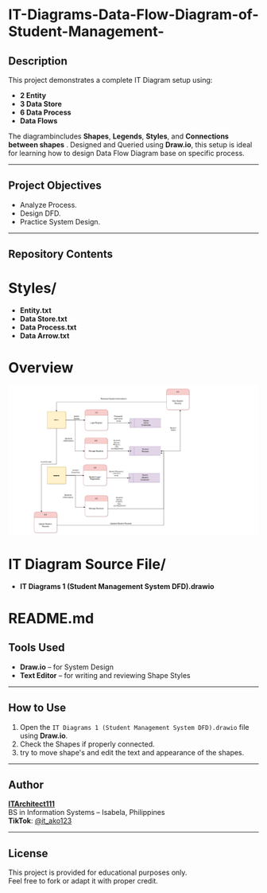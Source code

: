 # IT-Diagrams-Data-Flow-Diagram-of-Student-Management-

## Description
This project demonstrates a complete IT Diagram setup using:
- **2 Entity**
- **3 Data Store**
- **6 Data Process**
- **Data Flows**

The diagrambincludes **Shapes**, **Legends**, **Styles**, and **Connections between shapes** . Designed and Queried using **Draw.io**, this setup is ideal for learning how to design Data Flow Diagram base on specific process.

---

## Project Objectives
- Analyze Process.
- Design DFD.
- Practice System Design.

---

## Repository Contents

# Styles/
- **Entity.txt**
- **Data Store.txt**
- **Data Process.txt**
- **Data Arrow.txt**

# Overview 
![Diagram](Overview/IT_Diagram_1.png)

# IT Diagram Source File/
- **IT Diagrams 1 (Student Management System DFD).drawio**
  
# README.md

## Tools Used
- **Draw.io** – for System Design
- **Text Editor** – for writing and reviewing Shape Styles 

---

## How to Use
1. Open the `IT Diagrams 1 (Student Management System DFD).drawio` file using **Draw.io**.
2. Check the Shapes if properly connected.
3. try to move shape's and edit the text and appearance of the shapes.


---

## Author
**[ITArchitect111](https://github.com/ITArchitect111)**  
BS in Information Systems – Isabela, Philippines  
**TikTok**: [@it_ako123](https://www.tiktok.com/@it_ako123)

---

## License
This project is provided for educational purposes only.  
Feel free to fork or adapt it with proper credit.
